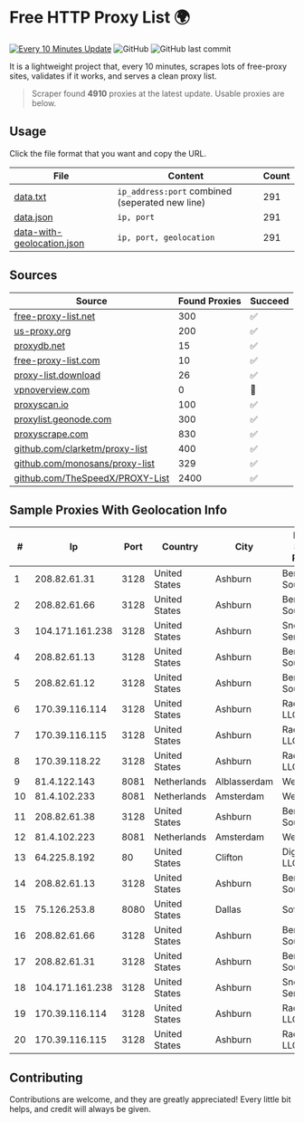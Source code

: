 
# Free HTTP Proxy List 🌍

[![Every 10 Minutes Update](https://github.com/mertguvencli/http-proxy-list/actions/workflows/main.yml/badge.svg?branch=main)](https://github.com/mertguvencli/http-proxy-list/actions/workflows/main.yml)
![GitHub](https://img.shields.io/github/license/mertguvencli/http-proxy-list)
![GitHub last commit](https://img.shields.io/github/last-commit/mertguvencli/http-proxy-list)

It is a lightweight project that, every 10 minutes, scrapes lots of free-proxy sites, validates if it works, and serves a clean proxy list.


> Scraper found **4910** proxies at the latest update. Usable proxies are below.

## Usage

Click the file format that you want and copy the URL.


|File|Content|Count|
|----|-------|-----|
|[data.txt](https://raw.githubusercontent.com/mertguvencli/http-proxy-list/main/proxy-list/data.txt)|`ip_address:port` combined (seperated new line)|291|
|[data.json](https://raw.githubusercontent.com/mertguvencli/http-proxy-list/main/proxy-list/data.json)|`ip, port`|291|
|[data-with-geolocation.json](https://raw.githubusercontent.com/mertguvencli/http-proxy-list/main/proxy-list/data-with-geolocation.json)|`ip, port, geolocation`|291|

## Sources

|Source|Found Proxies|Succeed|
|------|-------------|-------|
|[free-proxy-list.net](https://free-proxy-list.net)|300|✅|
|[us-proxy.org](https://www.us-proxy.org)|200|✅|
|[proxydb.net](http://proxydb.net)|15|✅|
|[free-proxy-list.com](https://free-proxy-list.com/?page=&port=&type%5B%5D=http&type%5B%5D=https&up_time=0&search=Search)|10|✅|
|[proxy-list.download](https://www.proxy-list.download/HTTP)|26|✅|
|[vpnoverview.com](https://vpnoverview.com/privacy/anonymous-browsing/free-proxy-servers)|0|🚫|
|[proxyscan.io](https://www.proxyscan.io)|100|✅|
|[proxylist.geonode.com](https://proxylist.geonode.com/api/proxy-list?limit=300&page=1&sort_by=lastChecked&sort_type=desc&protocols=http,https)|300|✅|
|[proxyscrape.com](https://api.proxyscrape.com/v2/?request=displayproxies&protocol=http&timeout=10000&country=all&ssl=all&anonymity=all)|830|✅|
|[github.com/clarketm/proxy-list](https://raw.githubusercontent.com/clarketm/proxy-list/master/proxy-list-raw.txt)|400|✅|
|[github.com/monosans/proxy-list](https://raw.githubusercontent.com/monosans/proxy-list/main/proxies/http.txt)|329|✅|
|[github.com/TheSpeedX/PROXY-List](https://raw.githubusercontent.com/TheSpeedX/PROXY-List/master/http.txt)|2400|✅|


## Sample Proxies With Geolocation Info

|#|Ip|Port|Country|City|Internet Service Provider|
|-|--|----|-------|----|-------------------------|
|1|208.82.61.31|3128|United States|Ashburn|Bernardi Sounds|
|2|208.82.61.66|3128|United States|Ashburn|Bernardi Sounds|
|3|104.171.161.238|3128|United States|Ashburn|Sneaker Server|
|4|208.82.61.13|3128|United States|Ashburn|Bernardi Sounds|
|5|208.82.61.12|3128|United States|Ashburn|Bernardi Sounds|
|6|170.39.116.114|3128|United States|Ashburn|Rackdog, LLC|
|7|170.39.116.115|3128|United States|Ashburn|Rackdog, LLC|
|8|170.39.118.22|3128|United States|Ashburn|Rackdog, LLC|
|9|81.4.122.143|8081|Netherlands|Alblasserdam|WeservIT|
|10|81.4.102.233|8081|Netherlands|Amsterdam|WeservIT|
|11|208.82.61.38|3128|United States|Ashburn|Bernardi Sounds|
|12|81.4.102.223|8081|Netherlands|Amsterdam|WeservIT|
|13|64.225.8.192|80|United States|Clifton|DigitalOcean, LLC|
|14|208.82.61.13|3128|United States|Ashburn|Bernardi Sounds|
|15|75.126.253.8|8080|United States|Dallas|SoftLayer|
|16|208.82.61.66|3128|United States|Ashburn|Bernardi Sounds|
|17|208.82.61.31|3128|United States|Ashburn|Bernardi Sounds|
|18|104.171.161.238|3128|United States|Ashburn|Sneaker Server|
|19|170.39.116.114|3128|United States|Ashburn|Rackdog, LLC|
|20|170.39.116.115|3128|United States|Ashburn|Rackdog, LLC|



## Contributing

Contributions are welcome, and they are greatly appreciated! Every
little bit helps, and credit will always be given.

